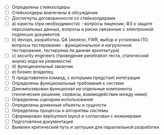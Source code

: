- [ ] Определены стейкхолдеры
- [ ] Стейкхолдеры вовлечены в обсуждение
- [ ] Достигнуты договоренности со стейкхолдерами
- [ ] a) юристы (при необходимости) - вопросы лицензии, ФЗ о защите персональных данных, вопросы и риски связанные с электронной подписью документов
- [ ] b) devops, разработка, QA (железо, FWR, выбор и установка ПО, вопросы тестирования - функциональное и нагрузочное тестирование, тестируема ли данная архитектура)
- [ ] c) security engineers (проведение penetration теста, статический анализ кода на уязвимости)
- [ ] d) функциоанльный заказчик
- [ ] e) бизнес владелец
- [ ] f) представители команд, с которыми предстоит интеграция
- [ ] Определены функциональные требования к системе
- [ ] Декомпозирован функционал на отдельные компоненты (технические решения, сервисы, взаимодействие между ними)
- [ ] Определены сценарии использования
- [ ] Определены доменные объекты и сущности
- [ ] Определены процессы и алгоритмы системы
- [ ] Сформирован deployment layout и согласован с инженерами
- [ ] Подготовлена документация 
- [ ] Выявлен критический путь и заглушки для параллельной разработки
